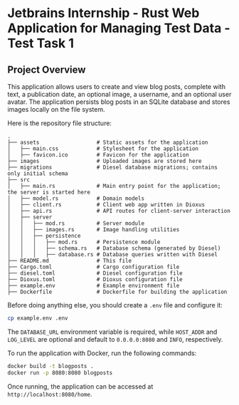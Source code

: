 # Jetbrains Internship - Rust Web Application for Managing Test Data - Test Task 1

## Project Overview
This application allows users to create and view blog posts, complete with text, a publication date, an optional image, a username, and an optional user avatar.
The application persists blog posts in an SQLite database and stores images locally on the file system.

Here is the repository file structure:
```
.
├── assets                  # Static assets for the application
│   ├── main.css            # Stylesheet for the application
│   ├── favicon.ico         # Favicon for the application
├── images                  # Uploaded images are stored here
├── migrations              # Diesel database migrations; contains only initial schema
├── src
│   ├── main.rs             # Main entry point for the application; the server is started here
│   ├── model.rs            # Domain models
│   ├── client.rs           # Client web app written in Dioxus
│   ├── api.rs              # API routes for client-server interaction
│   ├── server
│   │   ├── mod.rs          # Server module
│   │   ├── images.rs       # Image handling utilities
│   │   ├── persistence
│   │   │   ├── mod.rs      # Persistence module
│   │   │   ├── schema.rs   # Database schema (generated by Diesel)
│   │   │   ├── database.rs # Database queries written with Diesel
├── README.md               # This file
├── Cargo.toml              # Cargo configuration file
├── diesel.toml             # Diesel configuration file
├── Dioxus.toml             # Dioxus configuration file
├── example.env             # Example environment file
├── Dockerfile              # Dockerfile for building the application

```

Before doing anything else, you should create a `.env` file and configure it:
```bash
cp example.env .env
```

The `DATABASE_URL` environment variable is required, while `HOST_ADDR` and `LOG_LEVEL` are optional
and default to `0.0.0.0:8080` and `INFO`, respectively.

To run the application with Docker, run the following commands:
```bash
docker build -t blogposts .
docker run -p 8080:8080 blogposts
```

Once running, the application can be accessed at `http://localhost:8080/home`.